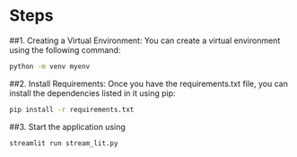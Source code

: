 # Steps
##1. Creating a Virtual Environment: You can create a virtual environment using the following command:
   ```bash
   python -m venv myenv
   ```
   
##2. Install Requirements: Once you have the requirements.txt file, you can install the dependencies listed in it using pip:
   ```bash
   pip install -r requirements.txt
   ```
   
##3. Start the application using
   ```bash
   streamlit run stream_lit.py
   ```
